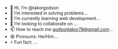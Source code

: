 - 👋 Hi, I’m @takorgodson
- 👀 I’m interested in solving problems...
- 🌱 I’m currently learning web development...
- 💞️ I’m looking to collaborate on ...
- 📫 How to reach me godsontakor78@gmail.com...
- 😄 Pronouns: He/Him...
- ⚡ Fun fact: ...

<!---
takorgodson/takorgodson is a ✨ special ✨ repository because its `README.md` (this file) appears on your GitHub profile.
You can click the Preview link to take a look at your changes.
--->
